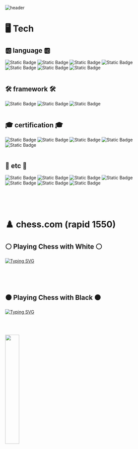 ![header](https://capsule-render.vercel.app/api?type=venom&fontColor=black&height=300&section=header&stroke=9c5aec&text=aaaaaaaaaey&fontSize=90)

# 🖥️ Tech
## 🆎 language 🆎
![Static Badge](https://img.shields.io/badge/c-00599C?style=for-the-badge&logo=c&logoColor=white)
![Static Badge](https://img.shields.io/badge/java-007396?style=for-the-badge&logo=java&logoColor=white)
![Static Badge](https://img.shields.io/badge/python-5a9aec?style=for-the-badge&logo=python&logoColor=white)
![Static Badge](https://img.shields.io/badge/javascript-F7DF1E?style=for-the-badge&logo=javascript&logoColor=black)
![Static Badge](https://img.shields.io/badge/html5-e34f26?style=for-the-badge&logo=html5&logoColor=white)
![Static Badge](https://img.shields.io/badge/css-f8cdcd?style=for-the-badge&logo=css3&logoColor=white)
![Static Badge](https://img.shields.io/badge/jquery-d5e7b9?style=for-the-badge&logo=jquery&logoColor=white)
<br><br>

## 🛠️ framework 🛠️
![Static Badge](https://img.shields.io/badge/flask-blue?style=for-the-badge&logo=flask&logoColor=white)
![Static Badge](https://img.shields.io/badge/django-092E20?style=for-the-badge&logo=django&logoColor=white)
![Static Badge](https://img.shields.io/badge/codeigniter3-e34f26?style=for-the-badge&logo=codeigniter&logoColor=white)
<br><br>

## 🎓 certification 🎓
![Static Badge](https://img.shields.io/badge/1종_보통-fef2b1?style=for-the-badge&logoColor=white)
![Static Badge](https://img.shields.io/badge/네트워크관리사_2급-d5e7b9?style=for-the-badge&logoColor=white)
![Static Badge](https://img.shields.io/badge/인터넷보안전문가_2급-b0d5f1?style=for-the-badge&logoColor=white)
![Static Badge](https://img.shields.io/badge/정보처리기사_필기-f8cdcd?style=for-the-badge&logoColor=white)
![Static Badge](https://img.shields.io/badge/정보보안기사_필기-eadeee?style=for-the-badge&logoColor=white)
<br><br>

## 🎸 etc 🎸
![Static Badge](https://img.shields.io/badge/mysql-4479A1?style=for-the-badge&logo=mysql&logoColor=white)
![Static Badge](https://img.shields.io/badge/mariaDB-003545?style=for-the-badge&logo=mariaDB&logoColor=white)
![Static Badge](https://img.shields.io/badge/bootstrap-7952B3?style=for-the-badge&logo=bootstrap&logoColor=white)
![Static Badge](https://img.shields.io/badge/linux-FCC624?style=for-the-badge&logo=linux&logoColor=black)
![Static Badge](https://img.shields.io/badge/github-181717?style=for-the-badge&logo=github&logoColor=white)
![Static Badge](https://img.shields.io/badge/kali-2d3063?style=for-the-badge&logo=kalilinux&logoColor=white)
![Static Badge](https://img.shields.io/badge/ZAP-00549E?style=for-the-badge&logo=ZAP&logoColor=white)

<br><br><br>
# ♟️ chess.com (rapid 1550)
## ⚪ Playing Chess with White ⚪
[![Typing SVG](https://readme-typing-svg.demolab.com?font=Fira+Code&pause=1000&color=5c9747&random=false&width=435&lines=1.Blackmar-Diemer+Gambit;2.London+System;3.Queen's+Gambit;4.Queen's+Indian+Attack)](https://git.io/typing-svg)

<br><br><br>
## ⚫ Playing Chess with Black ⚫
[![Typing SVG](https://readme-typing-svg.demolab.com?font=Fira+Code&pause=1000&color=5c9747&random=false&width=435&lines=1.King's_Knight_Opening:Normal_Variation;2.Sicillian_Defense:Old_Sicilian;3.Modern_Defense;4.Italian_Game:Two_Knights_Defense)](https://git.io/typing-svg)

<br><br><br>
<img src="https://github.com/limtaehyi/limtaehyi/assets/28758809/bf92aee6-1d4a-442e-8a94-806c4b61dbf0" width="30%" height="30%"/>


